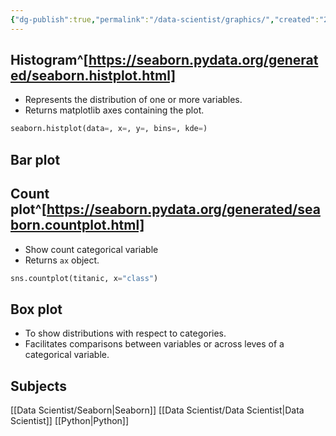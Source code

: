 ```yaml
---
{"dg-publish":true,"permalink":"/data-scientist/graphics/","created":"2023-11-11T14:34:56.984-05:00","updated":"2024-03-02T09:13:13.019-05:00"}
---
```



## Histogram^[https://seaborn.pydata.org/generated/seaborn.histplot.html]
- Represents the distribution of one or more variables.
- Returns matplotlib axes containing the plot.
```python
seaborn.histplot(data=, x=, y=, bins=, kde=)
```
## Bar plot

## Count plot^[https://seaborn.pydata.org/generated/seaborn.countplot.html]
- Show count categorical variable
- Returns `ax` object.
```python
sns.countplot(titanic, x="class")
```

## Box plot
- To show distributions with respect to categories.
- Facilitates comparisons between variables or across leves of a categorical variable.





## Subjects
[[Data Scientist/Seaborn\|Seaborn]]
[[Data Scientist/Data Scientist\|Data Scientist]]
[[Python\|Python]]

